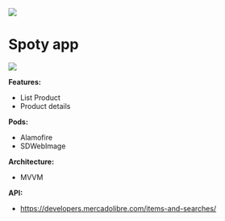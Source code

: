 ![](https://upload.wikimedia.org/wikipedia/commons/9/9d/Swift_logo.svg)
# Spoty app
![]([https://1000marcas.net/wp-content/uploads/2021/08/Mercado-Libre-Logo-2013-1536x966.png])

**Features:**
- List Product
- Product details

**Pods:**
- Alamofire
- SDWebImage

**Architecture:**
- MVVM

**API:**
- https://developers.mercadolibre.com/items-and-searches/
